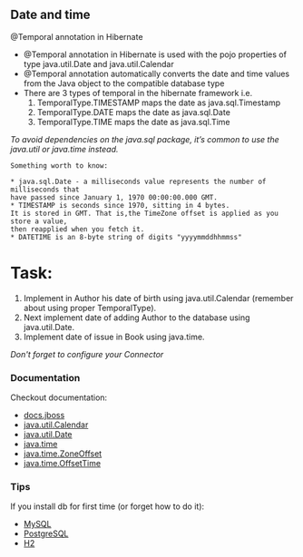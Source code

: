 ## Date and time

@Temporal annotation in Hibernate

* @Temporal annotation in Hibernate is used with the pojo properties of type java.util.Date and java.util.Calendar
* @Temporal annotation automatically converts the date and time values from the Java object to the compatible database type
* There are 3 types of temporal in the hibernate framework i.e.
    1. TemporalType.TIMESTAMP maps the date as java.sql.Timestamp
    2. TemporalType.DATE maps the date as java.sql.Date
    3. TemporalType.TIME maps the date as java.sql.Time

*To avoid dependencies on the java.sql package, 
it’s common to use the java.util or java.time instead.*

    Something worth to know:

    * java.sql.Date - a milliseconds value represents the number of milliseconds that
    have passed since January 1, 1970 00:00:00.000 GMT.
    * TIMESTAMP is seconds since 1970, sitting in 4 bytes.
    It is stored in GMT. That is,the TimeZone offset is applied as you store a value,
    then reapplied when you fetch it.
    * DATETIME is an 8-byte string of digits "yyyymmddhhmmss"

# Task:

1. Implement in Author his date of birth using java.util.Calendar (remember about using proper TemporalType).
2. Next implement date of adding Author to the database using java.util.Date.
3. Implement date of issue in Book using java.time.

*Don't forget to configure your Connector*

### Documentation 

Checkout documentation:

* [docs.jboss](https://docs.jboss.org/hibernate/orm/5.2/userguide/html_single/Hibernate_User_Guide.html#basic-datetime)
* [java.util.Calendar](https://docs.oracle.com/javase/7/docs/api/java/util/Calendar.html)
* [java.util.Date](https://docs.oracle.com/javase/7/docs/api/java/util/Date.html)
* [java.time](https://docs.oracle.com/javase/8/docs/api/java/time/package-summary.html)
* [java.time.ZoneOffset](https://docs.oracle.com/javase/8/docs/api/java/time/ZoneOffset.html)
* [java.time.OffsetTime](https://docs.oracle.com/javase/8/docs/api/java/time/OffsetTime.html)

### Tips 

If you install db for first time (or forget how to do it):

* [MySQL](https://www.digitalocean.com/community/tutorials/how-to-install-mysql-on-ubuntu-18-04)
* [PostgreSQL](https://www.digitalocean.com/community/tutorials/how-to-install-and-use-postgresql-on-ubuntu-18-04)
* [H2](https://www.h2database.com/html/installation.html)
